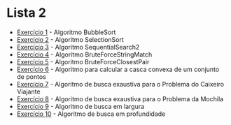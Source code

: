 # Lista 2

* [Exercício 1](https://github.com/marcuslamounier/PPGCC-PCC104/blob/main/lista2/bubbleSort.cpp) - Algoritmo BubbleSort
* [Exercício 2](https://github.com/marcuslamounier/PPGCC-PCC104/blob/main/lista2/selectionSort.cpp) - Algoritmo SelectionSort
* [Exercício 3](https://github.com/marcuslamounier/PPGCC-PCC104/blob/main/lista2/sequentialSearch2.cpp) - Algoritmo SequentialSearch2
* [Exercício 4](https://github.com/marcuslamounier/PPGCC-PCC104/blob/main/lista2/bruteForceStringMatch.cpp) - Algoritmo BruteForceStringMatch
* [Exercício 5](https://github.com/marcuslamounier/PPGCC-PCC104/blob/main/lista2/bruteForceClosestPair.cpp) - Algoritmo BruteForceClosestPair
* [Exercício 6](https://github.com/marcuslamounier/PPGCC-PCC104/blob/main/lista2/convexHull.cpp) - Algoritmo para calcular a casca convexa de um conjunto de pontos
* [Exercício 7](https://github.com/marcuslamounier/PPGCC-PCC104/blob/main/lista2/travelingSalesman.cpp) - Algoritmo de busca exaustiva para o Problema do Caixeiro Viajante
* [Exercício 8](https://github.com/marcuslamounier/PPGCC-PCC104/blob/main/lista2/backpack.cpp) - Algoritmo de busca exaustiva para o Problema da Mochila
* [Exercício 9](https://github.com/marcuslamounier/PPGCC-PCC104/blob/main/lista2/largura.cpp) - Algoritmo de busca em largura
* [Exercício 10](https://github.com/marcuslamounier/PPGCC-PCC104/blob/main/lista2/profundidade.cpp) - Algoritmo de busca em profundidade
